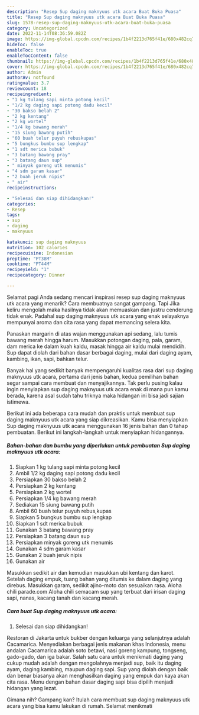 ```yaml
---
description: "Resep Sup daging maknyuus utk acara Buat Buka Puasa"
title: "Resep Sup daging maknyuus utk acara Buat Buka Puasa"
slug: 1578-resep-sup-daging-maknyuus-utk-acara-buat-buka-puasa
category: Uncategorized
date: 2022-11-14T08:36:59.082Z
image: https://img-global.cpcdn.com/recipes/1b4f2213d765f41e/680x482cq70/sup-daging-maknyuus-utk-acara-foto-resep-utama.jpg
hideToc: false
enableToc: true
enableTocContent: false
thumbnail: https://img-global.cpcdn.com/recipes/1b4f2213d765f41e/680x482cq70/sup-daging-maknyuus-utk-acara-foto-resep-utama.jpg
cover: https://img-global.cpcdn.com/recipes/1b4f2213d765f41e/680x482cq70/sup-daging-maknyuus-utk-acara-foto-resep-utama.jpg
author: Admin
authorAv: notfound
ratingvalue: 3.7
reviewcount: 18
recipeingredient:
- "1 kg tulang sapi minta potong kecil"
- "1/2 kg daging sapi potong dadu kecil"
- "30 bakso belah 2"
- "2 kg kentang"
- "2 kg wortel"
- "1/4 kg bawang merah"
- "15 siung bawang putih"
- "60 buah telur puyuh rebuskupas"
- "5 bungkus bumbu sup lengkap"
- "1 sdt merica bubuk"
- "3 batang bawang pray"
- "3 batang daun sup"
- " minyak goreng utk menumis"
- "4 sdm garam kasar"
- "2 buah jeruk nipis"
- " air"
recipeinstructions:

- "Selesai dan siap dihidangkan!"
categories:
- Resep
tags:
- sup
- daging
- maknyuus

katakunci: sup daging maknyuus 
nutrition: 102 calories
recipecuisine: Indonesian
preptime: "PT38M"
cooktime: "PT44M"
recipeyield: "1"
recipecategory: Dinner

---
```



Selamat pagi Anda sedang mencari inspirasi resep sup daging maknyuus utk acara yang menarik? Cara membuatnya sangat gampang. Tapi Jika keliru mengolah maka hasilnya tidak akan memuaskan dan justru cenderung tidak enak. Padahal sup daging maknyuus utk acara yang enak selayaknya mempunyai aroma dan cita rasa yang dapat memancing selera kita.


Panaskan margarin di atas wajan menggunakan api sedang, lalu tumis bawang merah hingga harum. Masukkan potongan daging, pala, garam, dam merica ke dalam kuah kaldu, masak hingga air kaldu mulai mendidih. Sup dapat diolah dari bahan dasar berbagai daging, mulai dari daging ayam, kambing, ikan, sapi, bahkan telur.

Banyak hal yang sedikit banyak mempengaruhi kualitas rasa dari sup daging maknyuus utk acara, pertama dari jenis bahan, kedua pemilihan bahan segar sampai cara membuat dan menyajikannya. Tak perlu pusing kalau ingin menyiapkan sup daging maknyuus utk acara enak di mana pun kamu berada, karena asal sudah tahu triknya maka hidangan ini bisa jadi sajian istimewa.


Berikut ini ada beberapa cara mudah dan praktis untuk membuat sup daging maknyuus utk acara yang siap dikreasikan. Kamu bisa menyiapkan Sup daging maknyuus utk acara menggunakan 16 jenis bahan dan 0 tahap pembuatan. Berikut ini langkah-langkah untuk menyiapkan hidangannya.

<!--inarticleads1-->

##### Bahan-bahan dan bumbu yang diperlukan untuk pembuatan Sup daging maknyuus utk acara:

1. Siapkan 1 kg tulang sapi minta potong kecil
1. Ambil 1/2 kg daging sapi potong dadu kecil
1. Persiapkan 30 bakso belah 2
1. Persiapkan 2 kg kentang
1. Persiapkan 2 kg wortel
1. Persiapkan 1/4 kg bawang merah
1. Sediakan 15 siung bawang putih
1. Ambil 60 buah telur puyuh rebus,kupas
1. Siapkan 5 bungkus bumbu sup lengkap
1. Siapkan 1 sdt merica bubuk
1. Gunakan 3 batang bawang pray
1. Persiapkan 3 batang daun sup
1. Persiapkan  minyak goreng utk menumis
1. Gunakan 4 sdm garam kasar
1. Gunakan 2 buah jeruk nipis
1. Gunakan  air


Masukkan sedikit air dan kemudian masukkan ubi kentang dan karot. Setelah daging empuk, tuang bahan yang ditumis ke dalam daging yang direbus. Masukkan garam, sedikit ajino-moto dan sesuaikan rasa. Aloha chili parade.com Aloha chili semacam sup yang terbuat dari irisan daging sapi, nanas, kacang tanah dan kacang merah. 

<!--inarticleads2-->

##### Cara buat Sup daging maknyuus utk acara:


1. Selesai dan siap dihidangkan!

Restoran di Jakarta untuk bukber dengan keluarga yang selanjutnya adalah Cacamarica. Menyediakan berbagai jenis makanan khas Indonesia, menu andalan Cacamarica adalah soto betawi, nasi goreng kampung, tongseng, gado-gado, dan iga bakar. Salah satu cara untuk menikmati daging yang cukup mudah adalah dengan mengolahnya menjadi sup, baik itu daging ayam, daging kambing, maupun daging sapi. Sup yang diolah dengan baik dan benar biasanya akan menghasilkan daging yang empuk dan kaya akan cita rasa. Menu dengan bahan dasar daging sapi bisa dipilih menjadi hidangan yang lezat. 

Gimana nih? Gampang kan? Itulah cara membuat sup daging maknyuus utk acara yang bisa kamu lakukan di rumah. Selamat menikmati
